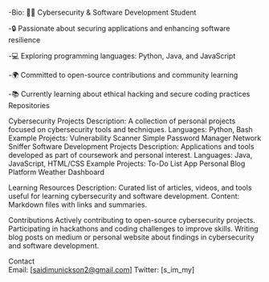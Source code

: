 -Bio: 👨‍🎓 Cybersecurity & Software Development Student

-🔒 Passionate about securing applications and enhancing software resilience

-💻 Exploring programming languages: Python, Java, and JavaScript

-🌍 Committed to open-source contributions and community learning

-📚 Currently learning about ethical hacking and secure coding practices
Repositories

   Cybersecurity Projects
        Description: A collection of personal projects focused on cybersecurity tools and techniques.
        Languages: Python, Bash
        Example Projects:
            Vulnerability Scanner
            Simple Password Manager
            Network Sniffer
Software Development Projects
        Description: Applications and tools developed as part of coursework and personal interest.
        Languages: Java, JavaScript, HTML/CSS
        Example Projects:
            To-Do List App
            Personal Blog Platform
            Weather Dashboard

  Learning Resources
   Description: Curated list of articles, videos, and tools useful for learning cybersecurity and software development.
        Content: Markdown files with links and summaries.

Contributions
 Actively contributing to open-source cybersecurity projects.
    Participating in hackathons and coding challenges to improve skills.
    Writing blog posts on medium or personal website about findings in cybersecurity and software development.

Contact    
   Email: [saidimunickson2@gmail.com]
    Twitter: [s_im_my]
<!---
Simmy-G-said/Simmy-G-said is a ✨ special ✨ repository because its `README.md` (this file) appears on your GitHub profile.
You can click the Preview link to take a look at your changes.
--->
